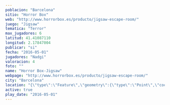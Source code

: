 ```yaml
---
poblacion: "Barcelona"
sitio: "Horror Box"
web: "http://www.horrorbox.es/producto/jigsaw-escape-room/"
juego: "Jigsaw"
tematica: "Terror"
max_jugadores: 6
latitud: 41.41087110
longitud: 2.17847004
publicar: "si"
fecha: "2016-05-01"
jugadores: "Nadgi"
valoracion: 4
foto: ""
name: "Horror Box-Jigsaw"
webpage: "http://www.horrorbox.es/producto/jigsaw-escape-room/"
city: "Barcelona"
location: "{\"type\":\"Feature\",\"geometry\":{\"type\":\"Point\",\"coordinates\":[\"41,41087110\",\"2,17847004\"]}}"
active: true
play_date: "2016-05-01"
---
```

